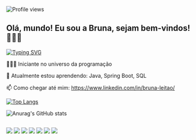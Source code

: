 
<!-- Profile Views -->
<p align="left"> <img src="https://komarev.com/ghpvc/?username=brunacr&color=yellow" alt="Profile views" /> </p>  

## Olá, mundo! Eu sou a Bruna, sejam bem-vindos! 👋🏻😉 

[![Typing SVG](https://readme-typing-svg.herokuapp.com?duration=6000&color=F743C3&multiline=true&width=500&height=40&lines=Java+Backend+Developer)](https://git.io/typing-svg)

 👩🏻‍🚀 Iniciante no universo da programação  
 
 🌱 Atualmente estou aprendendo: Java, Spring Boot, SQL  
 
 📫 Como chegar até mim: https://www.linkedin.com/in/bruna-leitao/  
 
[![Top Langs](https://github-readme-stats.vercel.app/api/top-langs/?username=brunacr&layout=compact&langs_count=8&theme=radical)](https://github.com/anuraghazra/github-readme-stats)

![Anurag's GitHub stats](https://github-readme-stats.vercel.app/api?username=brunacr&include_all_commits=true&show_icons=true&theme=radical)


##
<div>
<img src=https://img.shields.io/badge/Java-ED8B00?style=for-the-badge&logo=java&logoColor=white>
<img src=https://img.shields.io/badge/Spring-6DB33F?style=for-the-badge&logo=spring&logoColor=white>
<img src=https://img.shields.io/badge/MySQL-00000F?style=for-the-badge&logo=mysql&logoColor=white>
<img src=https://img.shields.io/badge/HTML5-E34F26?style=for-the-badge&logo=html5&logoColor=white>
<img src=https://img.shields.io/badge/CSS3-1572B6?style=for-the-badge&logo=css3&logoColor=white>
<img src=https://img.shields.io/badge/TypeScript-007ACC?style=for-the-badge&logo=typescript&logoColor=white>
<img src=https://img.shields.io/badge/React-20232A?style=for-the-badge&logo=react&logoColor=61DAFB>
</div>  


          
          
